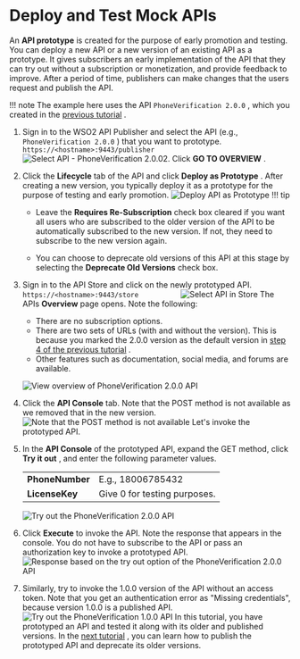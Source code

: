 # Deploy and Test Mock APIs

An **API prototype** is created for the purpose of early promotion and testing. You can deploy a new API or a new version of an existing API as a prototype. It gives subscribers an early implementation of the API that they can try out without a subscription or monetization, and provide feedback to improve. After a period of time, publishers can make changes that the users request and publish the API.

!!! note
The example here uses the API `PhoneVerification 2.0.0` , which you created in the [previous tutorial](_Create_a_New_API_Version_) .


1.  Sign in to the WSO2 API Publisher and select the API (e.g., `PhoneVerification 2.0.0` ) that you want to prototype.
`https://<hostname>:9443/publisher         `
    ![Select API - PhoneVerification 2.0.0](attachments/103328581/103328591.png "Select API")2.  Click **GO TO OVERVIEW** .

3.  Click the **Lifecycle** tab of the API and click **Deploy as Prototype** .
    After creating a new version, you typically deploy it as a prototype for the purpose of testing and early promotion.
    ![](attachments/103328581/103328582.png "Deploy API as Prototype")
        !!! tip
    -   Leave the **Requires Re-Subscription** check box cleared if you want all users who are subscribed to the older version of the API to be automatically subscribed to the new version. If not, they need to subscribe to the new version again.

    -   You can choose to deprecate old versions of this API at this stage by selecting the **Deprecate Old Versions** check box.


4.  Sign in to the API Store and click on the newly prototyped API.
`https://<hostname>:9443/store          `
    ![](attachments/103328581/103328588.png "Select API in Store")
    The APIs **Overview** page opens. Note the following:

    -   There are no subscription options.
    -   There are two sets of URLs (with and without the version). This is because you marked the 2.0.0 version as the default version in [step 4 of the previous tutorial](Create-a-New-API-Version_103328571.html#CreateaNewAPIVersion-step4) .
    -   Other features such as documentation, social media, and forums are available.

    ![View overview of PhoneVerification 2.0.0 API](attachments/103328581/103328585.png "View API overview")
5.  Click the **API Console** tab.
    Note that the POST method is not available as we removed that in the new version.
    ![Note that the POST method is not available](attachments/103328581/103328583.png "Note the changes due to API updates ")
    Let's invoke the prototyped API.

6.  In the **API Console** of the prototyped API, expand the GET method, click **Try it out** , and enter the following parameter values.

    |                 |                              |
    |-----------------|------------------------------|
    | **PhoneNumber** | E.g., 18006785432            |
    | **LicenseKey**  | Give 0 for testing purposes. |

    ![Try out the PhoneVerification 2.0.0 API](attachments/103328581/103328584.png "Try out the API ")
7.  Click **Execute** to invoke the API.
    Note the response that appears in the console. You do not have to subscribe to the API or pass an authorization key to invoke a prototyped API.
    ![Response based on the try out option of the PhoneVerification 2.0.0 API](attachments/103328581/103328587.png "Response based on the try out option of the API")
8.  Similarly, try to invoke the 1.0.0 version of the API without an access token.
    Note that you get an authentication error as "Missing credentials", because version 1.0.0 is a published API.
    ![Try out the PhoneVerification 1.0.0 API](attachments/103328581/103328586.png "Try out the API")
In this tutorial, you have prototyped an API and tested it along with its older and published versions. In the [next tutorial](_Deprecate_the_Old_Version_) , you can learn how to publish the prototyped API and deprecate its older versions.
